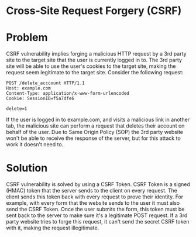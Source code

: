 # Cross-Site Request Forgery (CSRF)

# Problem
CSRF vulnerability implies forging a malicious HTTP request by a 3rd party
site to the target site that the user is currently logged in to. The 3rd party
site will be able to use the user's cookies to the target site, making the
request seem legitimate to the target site. Consider the following request:

    POST /delete_acccount HTTP/1.1
    Host: example.com
    Content-Type: application/x-www-form-urlencoded
    Cookie: SessionID=f5a7dfe6

    delete=1

If the user is logged in to example.com, and visits a malicious link in another
tab, the malicious site can perform a request that deletes their account on
behalf of the user. Due to Same Origin Policy (SOP) the 3rd party website won't
be able to receive the response of the server, but for this attack to work it
doesn't need to.

# Solution
CSRF vulnerability is solved by using a CSRF Token. CSRF Token is a signed
(HMAC) token that the server sends to the client on every request. The client
sends this token back with every request to prove their identity.
For example, with every form that the website sends to the user it must also
send the CSRF Token. Once the user submits the form, this token must be sent
back to the server to make sure it's a legitimate POST request. If a 3rd party
website tries to forge this request, it can't send the secret CSRF token with
it, making the request illegitimate.
